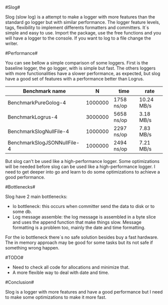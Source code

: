 #Slog#

Slog (slow log) is a attempt to make a logger with more features than the standard go logger
but with similar performance. The logger feature levels, tags, flexibility to
implement differents formatters and committers. It´s simple and easy to
use. Import the package, use the free functions and you will have a logger
to the console. If you want to log to a file change the writer.

#Performance#

You can see bellow a simple comparison of some loggers.
First is the baseline logger, the go logger, with is simple but fast.
The others loggers with more functionalities have a slower performance,
as expected, but slog have a good set of features with a performance better
than Logrus.

Benchmark name | N | time | rate
--------------------|-------|----------|-----------
BenchmarkPureGolog-4|1000000|1758 ns/op|10.24 MB/s
BenchmarkLogrus-4|3000000|5658 ns/op|3.18 MB/s
BenchmarkSlogNullFile-4|1000000|2297 ns/op|7.83 MB/s
BenchmarkSlogJSONNullFile-4|1000000|2494 ns/op|7.21 MB/s

But slog can't be used like a high-performance logger. 
Some optimizations will be needed before slog can be used like a 
high-performance logger. I need to get deeper into go and learn 
to do some optimizations to achieve a good performance.

#Bottlenecks#

Slog have 2 main bottlenecks:

- Io bottleneck: this occurs when committer send the data to disk or to some db.
- Log message assemble: the log message is assembled in a byte slice and uses the append
function that make things slow. Message formatting is a problem too, mainly the
date and time formatting.

For the io bottleneck there´s no safe solution besides buy a fast hardware. The
in memory approach may be good for some tasks but its not safe if something
wrong happen.

#TODO#

- Need to check all code for allocations and minimize that.
- A more flexible way to deal with date and time.

#Conclusion#

Slog is a logger with more features and have a good performance but I need
to make some optimizations to make it more fast.
